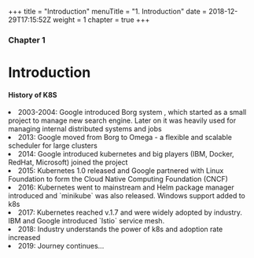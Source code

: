 +++
title = "Introduction"
menuTitle = "1. Introduction"
date = 2018-12-29T17:15:52Z
weight = 1
chapter = true
+++
### Chapter 1

# Introduction

[comment]:![k8s](k8s.jpeg?classes=shadow&width=50pc)

#### History of K8S
<div style="float:left">
<li> 2003-2004: Google introduced Borg system , which started as a small project to manage new search engine.
Later on it was heavily used for managing internal distributed systems and jobs

<li> 2013: Google moved from Borg to Omega - a flexible and scalable scheduler for large clusters

<li> 2014: Google introduced kubernetes and big players (IBM, Docker, RedHat, Microsoft) joined the project

<li> 2015: Kubernetes 1.0 released and Google partnered with Linux Foundation to form the Cloud Native Computing Foundation (CNCF)

<li> 2016: Kubernetes went to mainstream and Helm package manager introduced and `minikube` was also released. Windows support added to k8s

<li> 2017: Kubernetes reached v.1.7 and were widely adopted by industry. IBM and Google introduced `Istio` service mesh.

<li> 2018: Industry understands the power of k8s and adoption rate increased

<li> 2019: Journey continues...
</div>
